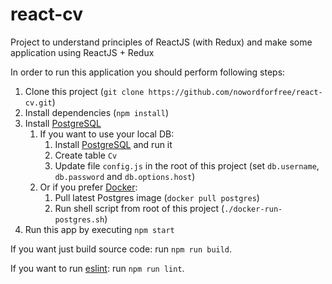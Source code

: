# react-cv

Project to understand principles of ReactJS (with Redux) and make some application using ReactJS + Redux

In order to run this application you should perform following steps:

1. Clone this project (`git clone https://github.com/nowordforfree/react-cv.git`)
2. Install dependencies (`npm install`)
3. Install [PostgreSQL](https://www.postgresql.org/download/)
    1. If you want to use your local DB:
        1. Install [PostgreSQL](https://www.postgresql.org/download/) and run it
        2. Create table `Cv`
        3. Update file `config.js` in the root of this project (set `db.username`, `db.password` and `db.options.host`)
    2. Or if you prefer [Docker](https://www.docker.com/):
        1. Pull latest Postgres image (`docker pull postgres`)
        2. Run shell script from root of this project (`./docker-run-postgres.sh`)
4. Run this app by executing `npm start`

If you want just build source code: run `npm run build`.

If you want to run [eslint](http://eslint.org/): run `npm run lint`.
